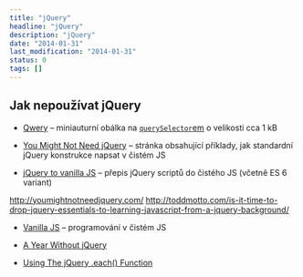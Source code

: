 ```yaml
---
title: "jQuery"
headline: "jQuery"
description: "jQuery"
date: "2014-01-31"
last_modification: "2014-01-31"
status: 0
tags: []
---
```


## Jak nepoužívat jQuery

  - [Qwery](https://github.com/ded/qwery) – miniauturní obálka na [`querySelector`em](/queryselector) o velikosti cca 1 kB

  - [You Might Not Need jQuery](http://youmightnotneedjquery.com) – stránka obsahující příklady, jak standardní jQuery konstrukce napsat v čistém JS

  - [jQuery to vanilla JS](http://codeblog.cz/vanilla/#prerequisities) – přepis jQuery scriptů do čistého JS (včetně ES 6 variant)

http://youmightnotneedjquery.com/
http://toddmotto.com/is-it-time-to-drop-jquery-essentials-to-learning-javascript-from-a-jquery-background/

- [Vanilla JS](http://vanilla-js.com/) – programování v čistém JS

- [A Year Without jQuery](http://blog.wearecolony.com/a-year-without-jquery/)

- [Using The jQuery .each() Function](http://www.paulund.co.uk/using-jquery-each)